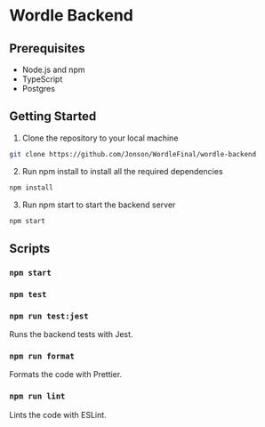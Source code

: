 # Wordle Backend

## Prerequisites
* Node.js and npm
* TypeScript
* Postgres

## Getting Started
1. Clone the repository to your local machine
``` bash
git clone https://github.com/Jonson/WordleFinal/wordle-backend
```

2. Run npm install to install all the required dependencies
``` bash
npm install
```
3. Run npm start to start the backend server
``` bash
npm start
```
## Scripts

### `npm start`

### `npm test`

### `npm run test:jest`
Runs the backend tests with Jest.

### `npm run format`
Formats the code with Prettier.

### `npm run lint`
Lints the code with ESLint.

